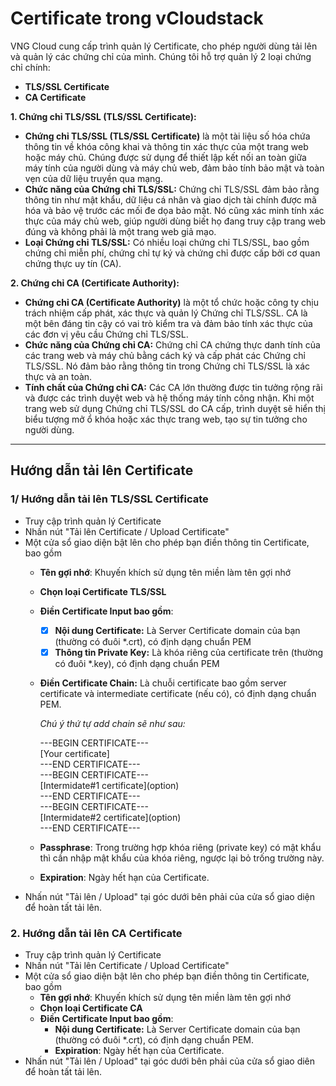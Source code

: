 # Certificate trong vCloudstack

VNG Cloud cung cấp trình quản lý Certificate, cho phép người dùng tải lên và quản lý các chứng chỉ của mình. Chúng tôi hỗ trợ quản lý 2 loại chứng chỉ chính:&#x20;

* **TLS/SSL Certificate**
* **CA Certificate**

**1. Chứng chỉ TLS/SSL (TLS/SSL Certificate):**

* **Chứng chỉ TLS/SSL (TLS/SSL Certificate)** là một tài liệu số hóa chứa thông tin về khóa công khai và thông tin xác thực của một trang web hoặc máy chủ. Chúng được sử dụng để thiết lập kết nối an toàn giữa máy tính của người dùng và máy chủ web, đảm bảo tính bảo mật và toàn vẹn của dữ liệu truyền qua mạng.
* **Chức năng của Chứng chỉ TLS/SSL:** Chứng chỉ TLS/SSL đảm bảo rằng thông tin như mật khẩu, dữ liệu cá nhân và giao dịch tài chính được mã hóa và bảo vệ trước các mối đe dọa bảo mật. Nó cũng xác minh tính xác thực của máy chủ web, giúp người dùng biết họ đang truy cập trang web đúng và không phải là một trang web giả mạo.
* **Loại Chứng chỉ TLS/SSL:** Có nhiều loại chứng chỉ TLS/SSL, bao gồm chứng chỉ miễn phí, chứng chỉ tự ký và chứng chỉ được cấp bởi cơ quan chứng thực uy tín (CA).

**2. Chứng chỉ CA (Certificate Authority):**

* **Chứng chỉ CA (Certificate Authority)** là một tổ chức hoặc công ty chịu trách nhiệm cấp phát, xác thực và quản lý Chứng chỉ TLS/SSL. CA là một bên đáng tin cậy có vai trò kiểm tra và đảm bảo tính xác thực của các đơn vị yêu cầu Chứng chỉ TLS/SSL.
* **Chức năng của Chứng chỉ CA:** Chứng chỉ CA chứng thực danh tính của các trang web và máy chủ bằng cách ký và cấp phát các Chứng chỉ TLS/SSL. Nó đảm bảo rằng thông tin trong Chứng chỉ TLS/SSL là xác thực và an toàn.
* **Tính chất của Chứng chỉ CA:** Các CA lớn thường được tin tưởng rộng rãi và được các trình duyệt web và hệ thống máy tính công nhận. Khi một trang web sử dụng Chứng chỉ TLS/SSL do CA cấp, trình duyệt sẽ hiển thị biểu tượng mở ổ khóa hoặc xác thực trang web, tạo sự tin tưởng cho người dùng.

***

## **Hướng dẫn tải lên Certificate**

### 1/ Hướng dẫn tải lên TLS/SSL Certificate <a href="#uploadacertificate-1.huongdantailentls-sslcertificate" id="uploadacertificate-1.huongdantailentls-sslcertificate"></a>

* Truy cập trình quản lý Certificate
* Nhấn nút "Tải lên Certificate / Upload Certificate"
* Một cửa sổ giao diện bật lên cho phép bạn điền thông tin Certificate, bao gồm
  * **Tên gợi nhớ**: Khuyến khích sử dụng tên miền làm tên gợi nhớ
  * **Chọn loại Certificate TLS/SSL**
  * **Điền Certificate Input bao gồm**:
    * [x] **Nội dung Certificate:** Là Server Certificate domain của bạn (thường có đuôi \*.crt), có định dạng chuẩn PEM
    * [x] **Thông tin Private Key:** Là khóa riêng của certificate trên (thường có đuôi \*.key), có định dạng chuẩn PEM
  *   **Điền Certificate Chain:** Là chuỗi certificate bao gồm server certificate và intermediate certificate (nếu có), có định dạng chuẩn PEM.

      _Chú ý thứ tự add chain sẽ như sau:_

      &#x20;            \---BEGIN CERTIFICATE---\
      &#x20;            \[Your certificate]\
      &#x20;            \---END CERTIFICATE---\
      &#x20;            \---BEGIN CERTIFICATE---\
      &#x20;            \[Intermidate#1 certificate]\(option)\
      &#x20;            \---END CERTIFICATE---\
      &#x20;            \---BEGIN CERTIFICATE---\
      &#x20;           \[Intermidate#2 certificate]\(option)\
      &#x20;            \---END CERTIFICATE---
  * **Passphrase**: Trong trường hợp khóa riêng (private key) có mật khẩu thì cần nhập mật khẩu của khóa riêng, ngược lại bỏ trống trường này.
  * **Expiration**: Ngày hết hạn của Certificate.
* Nhấn nút "Tải lên / Upload" tại góc dưới bên phải của cửa sổ giao diện để hoàn tất tải lên.

### 2. Hướng dẫn tải lên CA Certificate

* Truy cập trình quản lý Certificate
* Nhấn nút "Tải lên Certificate / Upload Certificate"
* Một cửa sổ giao diện bật lên cho phép bạn điền thông tin Certificate, bao gồm
  * **Tên gợi nhớ**: Khuyến khích sử dụng tên miền làm tên gợi nhớ
  * **Chọn loại Certificate CA**
  * **Điền Certificate Input bao gồm**:
    * **Nội dung Certificate:** Là Server Certificate domain của bạn (thường có đuôi \*.crt), có định dạng chuẩn PEM.
    * **Expiration**: Ngày hết hạn của Certificate.
* Nhấn nút "Tải lên / Upload" tại góc dưới bên phải của cửa sổ giao diên để hoàn tất tải lên.
